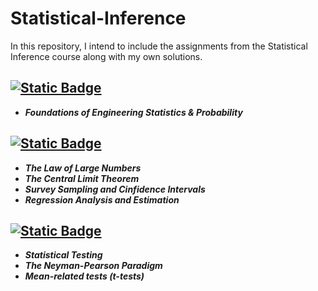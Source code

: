 # Statistical-Inference
In this repository, I intend to include the assignments from the Statistical Inference course along with my own solutions.

## [![Static Badge](https://img.shields.io/badge/Homework-1-blue)](https://github.com/ErfanPanahi/Statistical-Inference/tree/main/Homework%201) 
* ***Foundations of Engineering Statistics & Probability***

## [![Static Badge](https://img.shields.io/badge/Homework-2-green)](https://github.com/ErfanPanahi/Statistical-Inference/tree/main/Homework%202) 
* ***The Law of Large Numbers***
* ***The Central Limit Theorem***
* ***Survey Sampling and Cinfidence Intervals***
* ***Regression Analysis and Estimation***

## [![Static Badge](https://img.shields.io/badge/Homework-3-yellow)](https://github.com/ErfanPanahi/Statistical-Inference/tree/main/Homework%203) 
* ***Statistical Testing***
* ***The Neyman-Pearson Paradigm***
* ***Mean-related tests (t-tests)***

<!-- ## [![Static Badge](https://img.shields.io/badge/Homework-4-red)](https://github.com/ErfanPanahi/Statistical-Inference/tree/main/Homework%204) -->

